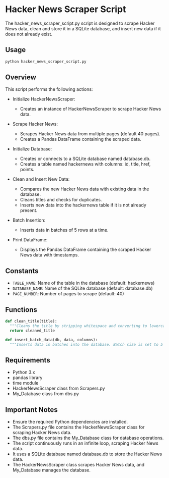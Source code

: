 # Hacker News Scraper Script

The hacker_news_scraper_script.py script is designed to scrape Hacker News data, clean and store it in a SQLite database, and insert new data if it does not already exist.

## Usage

```bash
python hacker_news_scraper_script.py
```

## Overview

This script performs the following actions:

- Initialize HackerNewsScraper:

  - Creates an instance of HackerNewsScraper to scrape Hacker News data.

- Scrape Hacker News:

  - Scrapes Hacker News data from multiple pages (default 40 pages).
  - Creates a Pandas DataFrame containing the scraped data.

- Initialize Database:

  - Creates or connects to a SQLite database named database.db.
  - Creates a table named hackernews with columns: id, title, href, points.

- Clean and Insert New Data:

  - Compares the new Hacker News data with existing data in the database.
  - Cleans titles and checks for duplicates.
  - Inserts new data into the hackernews table if it is not already present.

- Batch Insertion:

  - Inserts data in batches of 5 rows at a time.

- Print DataFrame:

  - Displays the Pandas DataFrame containing the scraped Hacker News data with timestamps.


## Constants

- `TABLE_NAME`: Name of the table in the database (default: hackernews)
- `DATABASE_NAME`: Name of the SQLite database (default: database.db)
- `PAGE_NUMBER`: Number of pages to scrape (default: 40)

## Functions

```python
def clean_title(title):
  """Cleans the title by stripping whitespace and converting to lowercase."""
  return cleaned_title
```

```python
def insert_batch_data(db, data, columns):
  """Inserts data in batches into the database. Batch size is set to 5 rows."""
```

## Requirements

- Python 3.x
- pandas library
- time module
- HackerNewsScraper class from Scrapers.py
- My_Database class from dbs.py

## Important Notes

- Ensure the required Python dependencies are installed.
- The Scrapers.py file contains the HackerNewsScraper class for scraping Hacker News data.
- The dbs.py file contains the My_Database class for database operations.
- The script continuously runs in an infinite loop, scraping Hacker News data.
- It uses a SQLite database named database.db to store the Hacker News data.
- The HackerNewsScraper class scrapes Hacker News data, and My_Database manages the database.
